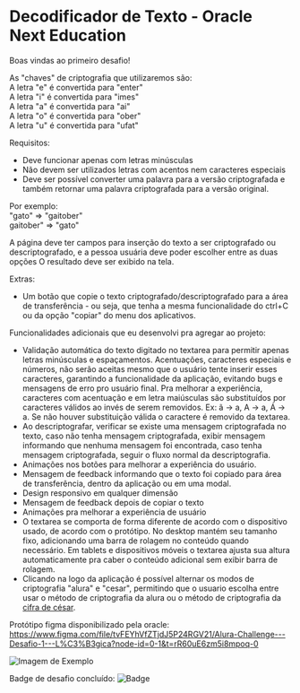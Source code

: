 # Decodificador de Texto - Oracle Next Education
Boas vindas ao primeiro desafio!<br/>

As "chaves" de criptografia que utilizaremos são:<br/>
A letra "e" é convertida para "enter"<br/>
A letra "i" é convertida para "imes"<br/>
A letra "a" é convertida para "ai"<br/>
A letra "o" é convertida para "ober"<br/>
A letra "u" é convertida para "ufat"<br/>

Requisitos:<br/>
- Deve funcionar apenas com letras minúsculas<br/>
- Não devem ser utilizados letras com acentos nem caracteres especiais<br/>
- Deve ser possível converter uma palavra para a versão criptografada e também retornar uma palavra criptografada para a versão original.<br/>

Por exemplo:<br/>
"gato" => "gaitober"<br/>
gaitober" => "gato"<br/>

A página deve ter campos para inserção do texto a ser criptografado ou descriptografado, e a pessoa usuária deve poder escolher entre as duas opções
O resultado deve ser exibido na tela.<br/>

Extras:<br/>
- Um botão que copie o texto criptografado/descriptografado para a área de transferência - ou seja, que tenha a mesma funcionalidade do ctrl+C ou da opção "copiar" do menu dos aplicativos.<br/>

Funcionalidades adicionais que eu desenvolvi pra agregar ao projeto:<br/>
- Validação automática do texto digitado no textarea para permitir apenas letras minúsculas e espaçamentos. Acentuações, caracteres especiais e números, não serão aceitas mesmo que o usuário tente inserir esses caracteres, garantindo a funcionalidade da aplicação, evitando bugs e mensagens de erro pro usuário final. Pra melhorar a experiência, caracteres com acentuação e em letra maiúsculas são substituídos por caracteres válidos ao invés de serem removidos. Ex: ã -> a, A -> a, Á -> a. Se não houver substituição válida o caractere é removido da textarea.
- Ao descriptografar, verificar se existe uma mensagem criptografada no texto, caso não tenha mensagem criptografada, exibir mensagem informando que nenhuma mensagem foi encontrada, caso tenha mensagem criptografada, seguir o fluxo normal da descriptografia.
- Animações nos botões para melhorar a experiência do usuário.
- Mensagem de feedback informando que o texto foi copiado para área de transferência, dentro da aplicação ou em uma modal.
- Design responsivo em qualquer dimensão
- Mensagem de feedback depois de copiar o texto
- Animações pra melhorar a experiência de usuário
- O textarea se comporta de forma diferente de acordo com o dispositivo usado, de acordo com o protótipo. No desktop mantém seu tamanho fixo, adicionando uma barra de rolagem no conteúdo quando necessário. Em tablets e dispositivos móveis o textarea ajusta sua altura automaticamente pra caber o conteúdo adicional sem exibir barra de rolagem.
- Clicando na logo da aplicação é possível alternar os modos de criptografia "alura" e "cesar", permitindo que o usuario escolha entre usar o método de criptografia da alura ou o método de criptografia da <a href="https://pt.m.wikipedia.org/wiki/Cifra_de_C%C3%A9sar" target="_blank">cifra de césar</a>. 

Protótipo figma disponibilizado pela oracle: https://www.figma.com/file/tvFEYhVfZTjdJ5P24RGV21/Alura-Challenge---Desafio-1---L%C3%B3gica?node-id=0-1&t=rR60uE6zm5i8mpoq-0

![Imagem de Exemplo](https://user-images.githubusercontent.com/91544872/157673876-2c51fc09-5bed-48c0-aad3-97fc7fa64d1d.png)

Badge de desafio concluído: ![Badge](https://d335luupugsy2.cloudfront.net/cms%2Ffiles%2F10224%2F1671211139Prancheta_3.png?utm_campaign=alura_latam_-_challenge_email_projeto_1_br&utm_medium=email&utm_source=RD+Station)
